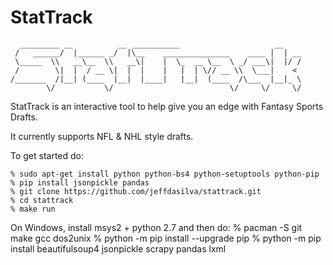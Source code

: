 # StatTrack


      _________ __          __ ___________                     __    
     /   ______/  |______ _/  |\__    _______________    ____ |  | __
     \_____  \\   __\__  \\   __\|    |  \_  __ \__  \ _/ ___\|  |/ /
     /        \|  |  / __ \|  |  |    |   |  | \// __ \\  \___|    < 
    /_______  /|__| (____  |__|  |____|   |__|  (____  /\___  |__|_ \
            \/           \/                          \/     \/     \/


StatTrack is an interactive tool to help give you an edge with Fantasy Sports Drafts.

It currently supports NFL & NHL style drafts.


To get started do:

    % sudo apt-get install python python-bs4 python-setuptools python-pip
    % pip install jsonpickle pandas
    % git clone https://github.com/jeffdasilva/stattrack.git
    % cd stattrack
    % make run

On Windows, install msys2 + python 2.7 and then do:
    % pacman -S git make gcc dos2unix
    % python -m pip install --upgrade pip
    % python -m pip install beautifulsoup4 jsonpickle scrapy pandas lxml
